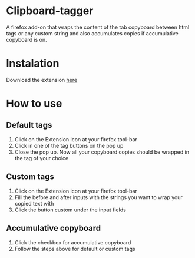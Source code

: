 # Clipboard-tagger
A firefox add-on that wraps the content of the tab copyboard between html tags or any custom string and also accumulates copies if accumulative copyboard is on.

# Instalation
Download the extension [here](https://addons.mozilla.org/firefox/downloads/file/3436971/clipboard_tagger-1.11-fx.xpi?src=devhub)

# How to use
## Default tags
1. Click on the Extension icon at your firefox tool-bar
2. Click in one of the tag buttons on the pop up
3. Close the pop up. Now all your copyboard copies should be wrapped in the tag of your choice
## Custom tags
1. Click on the Extension icon at your firefox tool-bar
2. Fill the before and after inputs with the strings you want to wrap your copied text with
3. Click the button custom under the input fields
## Accumulative copyboard
1. Click the checkbox for accumulative copyboard
2. Follow the steps above for default or custom tags
